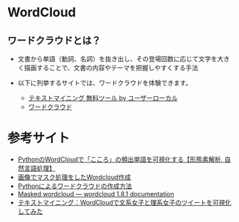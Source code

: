 # WordCloud

## ワードクラウドとは？
- 文書から単語（動詞、名詞）を抜き出し、その登場回数に応じて文字を大きく描画することで、文書の内容やテーマを把握しやすくする手法


- 以下に列挙するサイトでは、ワードクラウドを体験できます。
  - [テキストマイニング 無料ツール by ユーザーローカル](https://textmining1.userlocal.jp/home/result/c3a9434bfd85d72e889888c4c37891aa)
  - [ワードクラウド](https://wordcloudjp.com/)

# 参考サイト
- [PythonのWordCloudで「こころ」の頻出単語を可視化する【形態素解析, 自然言語処理】](https://yu-nix.com/archives/python-word-cloud/)
- [画像でマスク処理をしたWordcloud作成](https://qiita.com/myaun/items/0ef5c2e3ede10ee0c478)
- [Pythonによるワードクラウドの作成方法](https://analysis-navi.com/?p=2295)
- [Masked wordcloud — wordcloud 1.8.1 documentation](https://amueller.github.io/word_cloud/auto_examples/masked.html#sphx-glr-auto-examples-masked-py)
- [テキストマイニング：WordCloudで文系女子と理系女子のツイートを可視化してみた](https://www.pc-koubou.jp/magazine/2646)